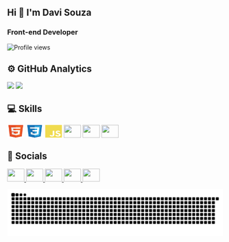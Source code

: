 <h2 align="left">
  Hi 👋 I'm Davi Souza
  <h3 align="left">Front-end Developer</h3>
</h2>

<p align="left">
  <img src="https://komarev.com/ghpvc/?username=gs-davs&color=blue" alt="Profile views" /> 
</p>

## ⚙️ GitHub Analytics
<div align="left">  
  <img height="150em" src="https://github-readme-stats.vercel.app/api/top-langs/?username=gs-davi&layout=compact&langs_count=7&theme=algolia" />
  <img height="150em" src="https://github-readme-stats.vercel.app/api?username=gs-davi&show_icons=true&theme=algolia&include_all_commits=true&count_private=true" />
</div>
  
## 💻 Skills
<div style="display: inline_block">
  <img align="center" width="40" height="30" src="https://raw.githubusercontent.com/devicons/devicon/master/icons/html5/html5-original.svg" />
  <img align="center" width="40" height="30" src="https://raw.githubusercontent.com/devicons/devicon/master/icons/css3/css3-original.svg" />
  <img align="center" width="40" height="30" src="https://raw.githubusercontent.com/devicons/devicon/master/icons/javascript/javascript-plain.svg" />
  <img align="center" width="40" height="30" src="https://cdn.jsdelivr.net/gh/devicons/devicon/icons/react/react-original.svg" />
  <img align="center" width="40" height="30" src="https://cdn.jsdelivr.net/gh/devicons/devicon/icons/vscode/vscode-original.svg" />
  <img align="center" width="40" height="30" src="https://cdn.jsdelivr.net/gh/devicons/devicon/icons/figma/figma-original.svg" />
</div>
  
## 📌 Socials
<div align="left">
  <a href="http://www.instagram.com/davi.gsouza/" target="_blank" rel="noreferrer">
    <img src="https://raw.githubusercontent.com/danielcranney/readme-generator/main/public/icons/socials/instagram.svg" width="40" height="30" />
  </a> 
  <a href="https://www.twitter.com/davi_gsouza" target="_blank" rel="noreferrer">
    <img src="https://raw.githubusercontent.com/danielcranney/readme-generator/main/public/icons/socials/twitter.svg" width="40" height="30" />
  </a> 
  <a href="https://www.twitch.tv/gsdavs" target="_blank" rel="noreferrer">
    <img src="https://raw.githubusercontent.com/danielcranney/readme-generator/main/public/icons/socials/twitch.svg" width="40" height="30" />
  </a>
  <a href="https://www.github.com/GS-Davi" target="_blank" rel="noreferrer">
    <img src="https://raw.githubusercontent.com/danielcranney/readme-generator/main/public/icons/socials/github.svg" width="40" height="30" />
  </a> 
  <a href="https://www.linkedin.com/in/davi-gsouza/" target="_blank" rel="noreferrer">
    <img src="https://raw.githubusercontent.com/danielcranney/readme-generator/main/public/icons/socials/linkedin.svg" width="40" height="30" />
  </a>
  
  ![Snake animation](https://github.com/gs-davi/gs-davi/blob/output/github-contribution-grid-snake.svg)
</div>
